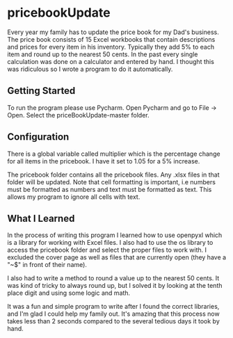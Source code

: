 # pricebookUpdate
Every year my family has to update the price book for my Dad's business. The price book consists of 15 Excel workbooks that contain descriptions and prices for every item in his inventory. Typically they add 5% to each item and round up to the nearest 50 cents. In the past every single calculation was done on a calculator and entered by hand. I thought this was ridiculous so I wrote a program to do it automatically.

## Getting Started
To run the program please use Pycharm. Open Pycharm and go to File -> Open. Select the priceBookUpdate-master folder.

## Configuration
There is a global variable called multiplier which is the percentage change for all items in the pricebook. I have it set to 1.05 for a 5% increase.

The pricebook folder contains all the pricebook files. Any .xlsx files in that folder will be updated. Note that cell formatting is important, i.e numbers must be formatted as numbers and text must be formatted as text. This allows my program to ignore all cells with text.

## What I Learned
In the process of writing this program I learned how to use openpyxl which is a library for working with Excel files. I also had to use the os library to access the pricebook folder and select the proper files to work with. I excluded the cover page as well as files that are currently open (they have a "~$" in front of their name).

I also had to write a method to round a value up to the nearest 50 cents. It was kind of tricky to always round up, but I solved it by looking at the tenth place digit and using some logic and math.

It was a fun and simple program to write after I found the correct libraries, and I'm glad I could help my family out. It's amazing that this process now takes less than 2 seconds compared to the several tedious days it took by hand.
